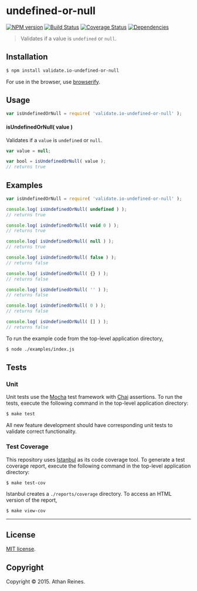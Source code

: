 undefined-or-null
===
[![NPM version][npm-image]][npm-url] [![Build Status][travis-image]][travis-url] [![Coverage Status][coveralls-image]][coveralls-url] [![Dependencies][dependencies-image]][dependencies-url]

> Validates if a value is `undefined` or `null`.


## Installation

``` bash
$ npm install validate.io-undefined-or-null
```

For use in the browser, use [browserify](https://github.com/substack/node-browserify).


## Usage

``` javascript
var isUndefinedOrNull = require( 'validate.io-undefined-or-null' );
```

#### isUndefinedOrNull( value )

Validates if a `value` is `undefined` or `null`.

``` javascript
var value = null;

var bool = isUndefinedOrNull( value );
// returns true
```


## Examples

``` javascript
var isUndefinedOrNull = require( 'validate.io-undefined-or-null' );

console.log( isUndefinedOrNull( undefined ) );
// returns true

console.log( isUndefinedOrNull( void 0 ) );
// returns true

console.log( isUndefinedOrNull( null ) );
// returns true

console.log( isUndefinedOrNull( false ) );
// returns false

console.log( isUndefinedOrNull( {} ) );
// returns false

console.log( isUndefinedOrNull( '' ) );
// returns false

console.log( isUndefinedOrNull( 0 ) );
// returns false

console.log( isUndefinedOrNull( [] ) );
// returns false
```

To run the example code from the top-level application directory,

``` bash
$ node ./examples/index.js
```


## Tests

### Unit

Unit tests use the [Mocha](http://mochajs.org) test framework with [Chai](http://chaijs.com) assertions. To run the tests, execute the following command in the top-level application directory:

``` bash
$ make test
```

All new feature development should have corresponding unit tests to validate correct functionality.


### Test Coverage

This repository uses [Istanbul](https://github.com/gotwarlost/istanbul) as its code coverage tool. To generate a test coverage report, execute the following command in the top-level application directory:

``` bash
$ make test-cov
```

Istanbul creates a `./reports/coverage` directory. To access an HTML version of the report,

``` bash
$ make view-cov
```


---
## License

[MIT license](http://opensource.org/licenses/MIT). 


## Copyright

Copyright &copy; 2015. Athan Reines.


[npm-image]: http://img.shields.io/npm/v/validate.io-undefined-or-null.svg
[npm-url]: https://npmjs.org/package/validate.io-undefined-or-null

[travis-image]: http://img.shields.io/travis/validate-io/undefined-or-null/master.svg
[travis-url]: https://travis-ci.org/validate-io/undefined-or-null

[coveralls-image]: https://img.shields.io/coveralls/validate-io/undefined-or-null/master.svg
[coveralls-url]: https://coveralls.io/r/validate-io/undefined-or-null?branch=master

[dependencies-image]: http://img.shields.io/david/validate-io/undefined-or-null.svg
[dependencies-url]: https://david-dm.org/validate-io/undefined-or-null

[dev-dependencies-image]: http://img.shields.io/david/dev/validate-io/undefined-or-null.svg
[dev-dependencies-url]: https://david-dm.org/dev/validate-io/undefined-or-null

[github-issues-image]: http://img.shields.io/github/issues/validate-io/undefined-or-null.svg
[github-issues-url]: https://github.com/validate-io/undefined-or-null/issues
